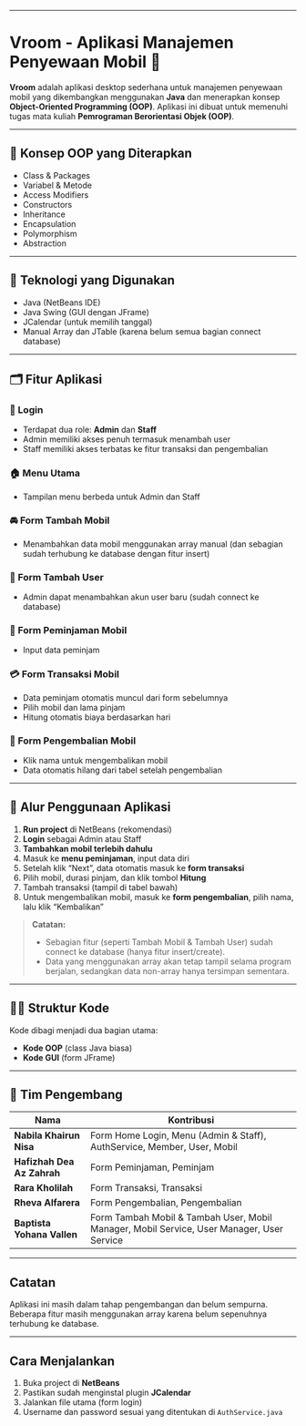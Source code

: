 
---
# Vroom - Aplikasi Manajemen Penyewaan Mobil 🚗

**Vroom** adalah aplikasi desktop sederhana untuk manajemen penyewaan mobil yang dikembangkan menggunakan **Java** dan menerapkan konsep **Object-Oriented Programming (OOP)**. Aplikasi ini dibuat untuk memenuhi tugas mata kuliah **Pemrograman Berorientasi Objek (OOP)**.

---

## 🧠 Konsep OOP yang Diterapkan

- Class & Packages
- Variabel & Metode
- Access Modifiers
- Constructors
- Inheritance
- Encapsulation
- Polymorphism
- Abstraction

---

## 🧰 Teknologi yang Digunakan

- Java (NetBeans IDE)
- Java Swing (GUI dengan JFrame)
- JCalendar (untuk memilih tanggal)
- Manual Array dan JTable (karena belum semua bagian connect database)

---

## 🗂️ Fitur Aplikasi

### 👥 Login
- Terdapat dua role: **Admin** dan **Staff**
- Admin memiliki akses penuh termasuk menambah user
- Staff memiliki akses terbatas ke fitur transaksi dan pengembalian

### 🏠 Menu Utama
- Tampilan menu berbeda untuk Admin dan Staff

### 🚘 Form Tambah Mobil
- Menambahkan data mobil menggunakan array manual (dan sebagian sudah terhubung ke database dengan fitur insert)

### 👤 Form Tambah User
- Admin dapat menambahkan akun user baru (sudah connect ke database)

### 📝 Form Peminjaman Mobil
- Input data peminjam

### 💳 Form Transaksi Mobil
- Data peminjam otomatis muncul dari form sebelumnya
- Pilih mobil dan lama pinjam
- Hitung otomatis biaya berdasarkan hari

### 🔁 Form Pengembalian Mobil
- Klik nama untuk mengembalikan mobil
- Data otomatis hilang dari tabel setelah pengembalian

---

## 📌 Alur Penggunaan Aplikasi

1. **Run project** di NetBeans (rekomendasi)
2. **Login** sebagai Admin atau Staff
3. **Tambahkan mobil terlebih dahulu**
4. Masuk ke **menu peminjaman**, input data diri
5. Setelah klik “Next”, data otomatis masuk ke **form transaksi**
6. Pilih mobil, durasi pinjam, dan klik tombol **Hitung**
7. Tambah transaksi (tampil di tabel bawah)
8. Untuk mengembalikan mobil, masuk ke **form pengembalian**, pilih nama, lalu klik “Kembalikan”

> **Catatan:**  
> - Sebagian fitur (seperti Tambah Mobil & Tambah User) sudah connect ke database (hanya fitur insert/create).  
> - Data yang menggunakan array akan tetap tampil selama program berjalan, sedangkan data non-array hanya tersimpan sementara.

---

## 👨‍💻 Struktur Kode

Kode dibagi menjadi dua bagian utama:
- **Kode OOP** (class Java biasa)
- **Kode GUI** (form JFrame)

---

## 👥 Tim Pengembang

| Nama                        | Kontribusi                                                                 |
|----------------------------|---------------------------------------------------------------------------|
| **Nabila Khairun Nisa**     | Form Home Login, Menu (Admin & Staff), AuthService, Member, User, Mobil |
| **Hafizhah Dea Az Zahrah**  | Form Peminjaman, Peminjam                                                |
| **Rara Kholilah**           | Form Transaksi, Transaksi                                                |
| **Rheva Alfarera**          | Form Pengembalian, Pengembalian                                          |
| **Baptista Yohana Vallen**  | Form Tambah Mobil & Tambah User, Mobil Manager, Mobil Service, User Manager, User Service |

---

## Catatan

Aplikasi ini masih dalam tahap pengembangan dan belum sempurna. Beberapa fitur masih menggunakan array karena belum sepenuhnya terhubung ke database.

---

## Cara Menjalankan

1. Buka project di **NetBeans**
2. Pastikan sudah menginstal plugin **JCalendar**
3. Jalankan file utama (form login)
4. Username dan password sesuai yang ditentukan di `AuthService.java`
